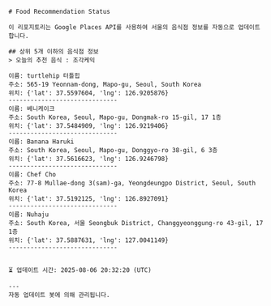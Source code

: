 
    # Food Recommendation Status

    이 리포지토리는 Google Places API를 사용하여 서울의 음식점 정보를 자동으로 업데이트합니다.

    ## 상위 5개 이하의 음식점 정보
    > 오늘의 추천 음식 : 조각케익

	이름: turtlehip 터틀힙
	주소: 565-19 Yeonnam-dong, Mapo-gu, Seoul, South Korea
	위치: {'lat': 37.5597604, 'lng': 126.9205876}
	------------------------------
	이름: 베니케이크
	주소: South Korea, Seoul, Mapo-gu, Dongmak-ro 15-gil, 17 1층
	위치: {'lat': 37.5484909, 'lng': 126.9219406}
	------------------------------
	이름: Banana Haruki
	주소: South Korea, Seoul, Mapo-gu, Donggyo-ro 38-gil, 6 3층
	위치: {'lat': 37.5616623, 'lng': 126.9246798}
	------------------------------
	이름: Chef Cho
	주소: 77-8 Mullae-dong 3(sam)-ga, Yeongdeungpo District, Seoul, South Korea
	위치: {'lat': 37.5192125, 'lng': 126.8927091}
	------------------------------
	이름: Nuhaju
	주소: South Korea, 서울 Seongbuk District, Changgyeonggung-ro 43-gil, 17 1층
	위치: {'lat': 37.5887631, 'lng': 127.0041149}
	------------------------------


    ⏳ 업데이트 시간: 2025-08-06 20:32:20 (UTC)

    ---
    자동 업데이트 봇에 의해 관리됩니다.
    